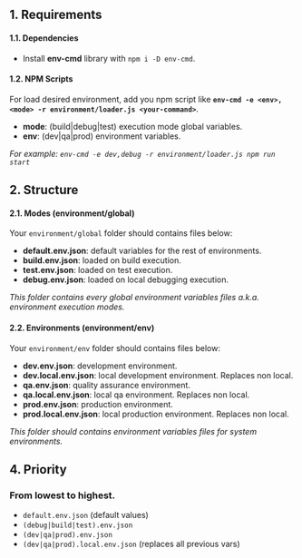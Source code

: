 ## 1. Requirements

#### 1.1. Dependencies

-   Install **env-cmd** library with `npm i -D env-cmd`.

#### 1.2. NPM Scripts

For load desired environment, add you npm script like **`env-cmd -e <env>,<mode> -r environment/loader.js <your-command>`**.

-   **mode**: (build|debug|test) execution mode global variables.
-   **env**: (dev|qa|prod) environment variables.

_For example: `env-cmd -e dev,debug -r environment/loader.js npm run start`_

## 2. Structure

#### 2.1. Modes (environment/global)

Your `environment/global` folder should contains files below:

-   **default.env.json**: default variables for the rest of environments.
-   **build.env.json**: loaded on build execution.
-   **test.env.json**: loaded on test execution.
-   **debug.env.json**: loaded on local debugging execution.

_This folder contains every global environment variables files a.k.a. environment execution modes._

#### 2.2. Environments (environment/env)

Your `environment/env` folder should contains files below:

-   **dev.env.json**: development environment.
-   **dev.local.env.json**: local development environment. Replaces non local.
-   **qa.env.json**: quality assurance environment.
-   **qa.local.env.json**: local qa environment. Replaces non local.
-   **prod.env.json**: production environment.
-   **prod.local.env.json**: local production environment. Replaces non local.

_This folder should contains environment variables files for system environments._

## 4. Priority

### From lowest to highest.

-   `default.env.json` (default values)
-   `(debug|build|test).env.json`
-   `(dev|qa|prod).env.json`
-   `(dev|qa|prod).local.env.json` (replaces all previous vars)
